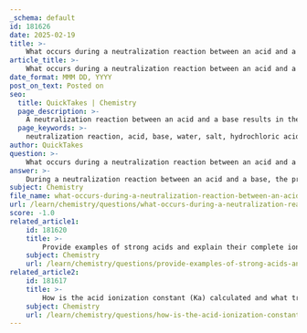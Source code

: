 ```yaml
---
_schema: default
id: 181626
date: 2025-02-19
title: >-
    What occurs during a neutralization reaction between an acid and a base?
article_title: >-
    What occurs during a neutralization reaction between an acid and a base?
date_format: MMM DD, YYYY
post_on_text: Posted on
seo:
  title: QuickTakes | Chemistry
  page_description: >-
    A neutralization reaction between an acid and a base results in the formation of water and a salt, demonstrated through various examples such as the reaction between hydrochloric acid and sodium hydroxide.
  page_keywords: >-
    neutralization reaction, acid, base, water, salt, hydrochloric acid, sodium hydroxide, sodium chloride, HCl, NaOH, titrations, stoichiometry, sulfuric acid, potassium hydroxide, ionic compound, acid-base chemistry
author: QuickTakes
question: >-
    What occurs during a neutralization reaction between an acid and a base?
answer: >-
    During a neutralization reaction between an acid and a base, the primary outcome is the formation of water and a salt. This type of reaction can be represented by the general equation:\n\n$$\n\text{Acid} + \text{Base} \rightarrow \text{Salt} + \text{Water}\n$$\n\nFor example, when hydrochloric acid (HCl) reacts with sodium hydroxide (NaOH), the products are sodium chloride (NaCl) and water (H₂O):\n\n$$\n\text{HCl} (aq) + \text{NaOH} (aq) \rightarrow \text{NaCl} (aq) + \text{H}_2\text{O} (l)\n$$\n\nIn a neutralization reaction, a hydrogen ion (H⁺) from the acid is transferred to a hydroxide ion (OH⁻) from the base, resulting in the formation of water:\n\n$$\n\text{H}^+ + \text{OH}^- \rightarrow \text{H}_2\text{O}\n$$\n\nThe remaining ions from the acid and base combine to form the salt. The term "salt" in this context refers to any ionic compound formed from the reaction, which can be soluble or insoluble.\n\nNeutralization reactions are significant in various applications, including titrations, where the stoichiometry of the reaction is crucial for determining the concentration of unknown solutions. The stoichiometric relationships between the acid and base can vary; for instance, in the case of sulfuric acid (H₂SO₄) reacting with potassium hydroxide (KOH), the reaction can be represented as:\n\n$$\n\text{H}_2\text{SO}_4 (aq) + 2 \text{KOH} (aq) \rightarrow \text{K}_2\text{SO}_4 (aq) + 2 \text{H}_2\text{O} (l)\n$$\n\nIn this example, two moles of KOH are required to neutralize one mole of H₂SO₄, illustrating that the mole ratio is not always 1:1.\n\nOverall, neutralization reactions are fundamental in acid-base chemistry, demonstrating the transfer of protons and the formation of new compounds, which are essential for various chemical processes and applications.
subject: Chemistry
file_name: what-occurs-during-a-neutralization-reaction-between-an-acid-and-a-base.md
url: /learn/chemistry/questions/what-occurs-during-a-neutralization-reaction-between-an-acid-and-a-base
score: -1.0
related_article1:
    id: 181620
    title: >-
        Provide examples of strong acids and explain their complete ionization.
    subject: Chemistry
    url: /learn/chemistry/questions/provide-examples-of-strong-acids-and-explain-their-complete-ionization
related_article2:
    id: 181617
    title: >-
        How is the acid ionization constant (Ka) calculated and what trends are observed in its values?
    subject: Chemistry
    url: /learn/chemistry/questions/how-is-the-acid-ionization-constant-ka-calculated-and-what-trends-are-observed-in-its-values
---
```


&nbsp;